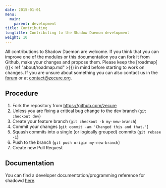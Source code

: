 ```yaml
---
date: 2015-01-01
menu:
  main:
    parent: development
title: Contributing
longtitle: Contributing to the Shadow Daemon development
weight: 10
---
```


All contributions to Shadow Daemon are welcome.
If you think that you can improve one of the modules or this documentation you can fork it from Github, make your changes and propose them.
Please keep the [roadmap]({{< ref "about/roadmap.md" >}}) in mind before starting to work on changes.
If you are unsure about something you can also contact us in the [forum](https://forum.zecure.org) or at <contact@zecure.org>.

## Procedure

 1. Fork the repository from https://github.com/zecure
 2. Unless you are fixing a critical bug change to the dev branch (`git checkout dev`)
 3. Create your feature branch (`git checkout -b my-new-branch`)
 4. Commit your changes (`git commit -am 'Changed this and that.'`)
 5. Squash commits into a single (or logically grouped) commits (`git rebase -i`)
 6. Push to the branch (`git push origin my-new-branch`)
 7. Create new Pull Request

## Documentation

You can find a developer documentation/programming reference for shadowd [here](https://shadowd.zecure.org/references/current/).
